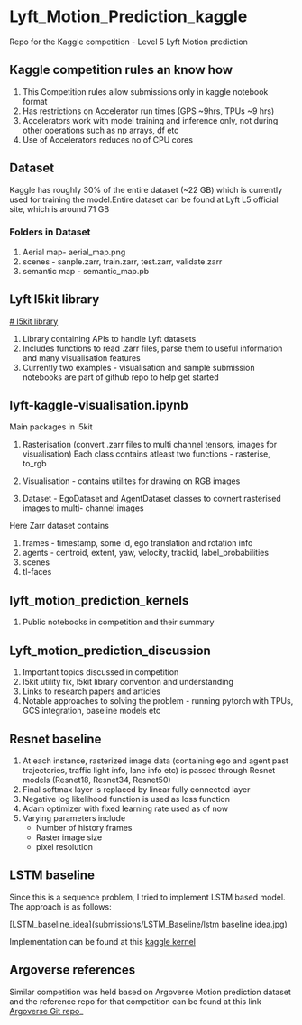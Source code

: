 # Lyft_Motion_Prediction_kaggle
Repo for the Kaggle competition - Level 5 Lyft Motion prediction

## Kaggle competition rules an know how
1. This Competition rules allow submissions only in kaggle notebook format
2. Has restrictions on Accelerator run times (GPS ~9hrs, TPUs ~9 hrs)
3. Accelerators work with model training and inference only, not during
   other operations such as np arrays, df etc
4. Use of Accelerators reduces no of CPU cores 

## Dataset
Kaggle has roughly 30% of the entire dataset (~22 GB) which is currently used
for training the model.Entire dataset can be found at Lyft L5 official site, 
which is around 71 GB

### Folders in Dataset
1. Aerial map- aerial_map.png
2. scenes - sanple.zarr, train.zarr, test.zarr, validate.zarr
3. semantic map - semantic_map.pb

## Lyft l5kit library
[# l5kit library](https://github.com/lyft/l5kit)
1. Library containing APIs to handle Lyft datasets
2. Includes functions to read .zarr files, parse them to useful information 
   and many visualisation features
3. Currently two examples - visualisation and sample submission notebooks are 
   part of github repo to help get started


## lyft-kaggle-visualisation.ipynb

Main packages in l5kit 
1. Rasterisation (convert .zarr files to multi channel tensors, images for visualisation)
   Each class contains atleast two functions - rasterise, to_rgb

2. Visualisation - contains utilites for drawing on RGB images

3. Dataset - EgoDataset and AgentDataset classes to covnert rasterised images to multi-
   channel images

Here Zarr dataset contains 
1. frames - timestamp, some id, ego translation and rotation info
2. agents - centroid, extent, yaw, velocity, trackid, label_probabilities
3. scenes 
4. tl-faces 

## lyft_motion_prediction_kernels

1. Public notebooks in competition and their summary

## Lyft_motion_prediction_discussion

1. Important topics discussed in competition
2. l5kit utility fix, l5kit library convention and understanding
3. Links to research papers and articles
4. Notable approaches to solving the problem - running pytorch with TPUs, GCS integration, baseline models etc

## Resnet baseline

1. At each instance, rasterized image data (containing ego and agent past trajectories, traffic light info, lane info etc) is passed through
Resnet models (Resnet18, Resnet34, Resnet50)
2. Final softmax layer is replaced by linear fully connected layer
3. Negative log likelihood function is used as loss function 
4. Adam optimizer with fixed learning rate used as of now
3. Varying parameters include
	- Number of history frames
	- Raster image size
	- pixel resolution 

## LSTM baseline

Since this is a sequence problem, I tried to implement LSTM based model. The approach is as follows: 

[LSTM_baseline_idea](submissions/LSTM_Baseline/lstm baseline idea.jpg)

Implementation can be found at this [kaggle kernel](https://www.kaggle.com/suryajrrafl/lstm-baseline)


## Argoverse references

Similar competition was held based on Argoverse Motion prediction dataset and the reference repo for that competition
can be found at this link [Argoverse Git repo](https://github.com/jagjeet-singh/argoverse-forecasting)_

